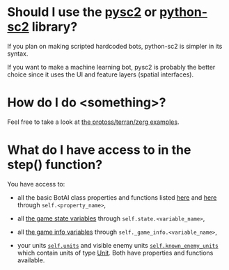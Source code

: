 # Should I use the [pysc2](https://github.com/deepmind/pysc2) or [python-sc2](https://github.com/Dentosal/python-sc2) library?
If you plan on making scripted hardcoded bots, python-sc2 is simpler in its syntax.

If you want to make a machine learning bot, pysc2 is probably the better choice since it uses the UI and feature layers (spatial interfaces).

# How do I do \<something\>?
Feel free to take a look at [the protoss/terran/zerg examples](https://github.com/Dentosal/python-sc2/tree/master/examples).

# What do I have access to in the step() function?
You have access to:

- all the basic BotAI class properties and functions listed [here](https://github.com/Dentosal/python-sc2/blob/master/sc2/bot_ai.py) and [here](https://github.com/Dentosal/python-sc2/blob/master/sc2/bot_ai.py#L386) through `self.<property_name>`, 

- all [the game state variables](https://github.com/Dentosal/python-sc2/blob/master/sc2/game_state.py#L82) through `self.state.<variable_name>`, 

- all [the game info variables](https://github.com/Dentosal/python-sc2/blob/master/sc2/game_info.py#L126) through `self._game_info.<variable_name>`,

- your units [`self.units`](https://github.com/Dentosal/python-sc2/blob/master/sc2/units.py) and visible enemy units [`self.known_enemy_units`](https://github.com/Dentosal/python-sc2/blob/master/sc2/units.py) which contain units of type [Unit](https://github.com/Dentosal/python-sc2/blob/master/sc2/unit.py). Both have properties and functions available.